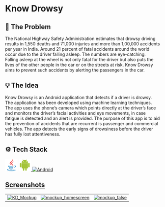 # Know Drowsy 
## 🤔 The Problem
The National Highway Safety Administration estimates 
that drowsy driving results in 1,550 deaths and 71,000 injuries 
and more than 1,00,000 accidents per year in India. 
Around 21 percent of fatal accidents around the world 
occur due to the driver falling asleep. The numbers are 
eye-catching. Falling asleep at the wheel is not only fatal 
for the driver but also puts the lives of the other people 
in the car or on the streets at risk. Know Drowsy aims to 
prevent such accidents by alerting the passengers in the car.
## 💡 The Idea
Know Drowsy is an Android application that 
detects if a driver is drowsy. The application has 
been developed using machine learning techniques. 
The app uses the phone’s camera which points 
directly at the driver’s face and monitors the 
driver’s facial activities and eye movements, 
in case fatigue is detected and an alert is provided. 
The purpose of this app is to aid the prevention of 
accidents that are recurrent is passenger and commercial vehicles. 
The app detects the early signs of drowsiness before the 
driver has fully lost attentiveness.
## ⚙ Tech Stack

<img src="https://raw.githubusercontent.com/devicons/devicon/master/icons/java/java-original.svg" alt="Java" width="40" height="40"/> </a> <a href="https://www.java.com" target="_blank"> <img src="https://github.com/devicons/devicon/blob/master/icons/android/android-plain.svg" alt="Android" width="40" height="40"/> </a> <a href="https://www.java.com" target="_blank">  <img src="https://www.gstatic.com/devrel-devsite/prod/v70c9aa38be5a41f2acdfd6deb7424dc7b523d8a488274535f707585ca8d2cdd3/firebase/images/touchicon-180.png" alt="Android" width="40" height="40"/> </a> <a href="https://www.java.com" target="_blank">
## Screenshots
  
|   |   |   |
|---|---|---|
| ![KD_Mockup](https://user-images.githubusercontent.com/84928799/190928586-036599c8-5a61-4c8d-8afc-c4451451c03d.png) | ![mockup_homescreen](https://user-images.githubusercontent.com/84928799/190928293-edf320bb-54b3-4529-9456-d5d400c3eeb6.png) | ![mockup_false](https://user-images.githubusercontent.com/84928799/190928289-bd91427a-3f10-40c6-9eb3-470a68e4ad84.png)

